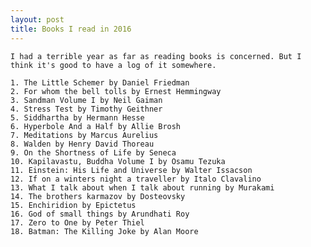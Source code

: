 ```yaml
---
layout: post
title: Books I read in 2016
---
```


	I had a terrible year as far as reading books is concerned. But I think it's good to have a log of it somewhere. 

	1. The Little Schemer by Daniel Friedman
	2. For whom the bell tolls by Ernest Hemmingway
	3. Sandman Volume I by Neil Gaiman
	4. Stress Test by Timothy Geithner
	5. Siddhartha by Hermann Hesse
	6. Hyperbole And a Half by Allie Brosh
	7. Meditations by Marcus Aurelius
	8. Walden by Henry David Thoreau
	9. On the Shortness of Life by Seneca
	10. Kapilavastu, Buddha Volume I by Osamu Tezuka
	11. Einstein: His Life and Universe by Walter Issacson
	12. If on a winters night a traveller by Italo Clavalino
	13. What I talk about when I talk about running by Murakami
	14. The brothers karmazov by Dosteovsky
	15. Enchiridion by Epictetus
	16. God of small things by Arundhati Roy
	17. Zero to One by Peter Thiel
	18. Batman: The Killing Joke by Alan Moore
